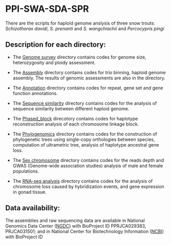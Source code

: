 # PPI-SWA-SDA-SPR

There are the scripts for haploid genome anslysis of three snow trouts: *Schizothorax davidi*, *S. prenanti* and *S. wangchiachii* and *Percocypris pingi*  

## Description for each directory:
- The [Genome survey](https://github.com/struggling1573/PPI-SWA-SDA-SPR/tree/main/Genome%20survey) directory contains codes for genome size, heterozygosity and ploidy assessment.

- The [Assembly](https://github.com/struggling1573/PPI-SWA-SDA-SPR/tree/main/Assembly) directory contains codes for trio binning, haploid genome assembly. The results of genomic assessments are also in the directory.

- The [Annotation](https://github.com/struggling1573/PPI-SWA-SDA-SPR/tree/main/Annotation) directory contains codes for repeat, gene set and gene function annotations.

- The [Sequence similarity](https://github.com/struggling1573/PPI-SWA-SDA-SPR/tree/main/Sequence%20similarity) directory contains codes for the analysis of sequence similarity between different haploid genome.

- The [Phased_block](https://github.com/struggling1573/PPI-SWA-SDA-SPR/tree/main/Phased_block) direcotory contains codes for haplotype reconstruction analysis of each chromosome linkage block.

- The [Phylogenomics](https://github.com/struggling1573/PPI-SWA-SDA-SPR/tree/main/Phylogenomics) directory contains codes for the construction of phylogenetic trees using single-copy orthologies between species, computation of ultrametric tree, analysis of haplotype ancestral gene loss.

- The [Sex chromosome](https://github.com/struggling1573/PPI-SWA-SDA-SPR/tree/main/Sex%20chromosome) directory contains codes for the reads depth and GWAS (Genome-wide association studies) analysis of male and female populations.

- The [RNA-seq analysis](https://github.com/struggling1573/PPI-SWA-SDA-SPR/tree/main/RNA-seq%20analysis) directory contains codes for the analysis of chromosome loss caused by hybridization events, and gene expression in gonad tissue.


## Data availability:

The assemblies and raw sequencing data are available in National Genomics Data Center ([NGDC](https://ngdc.cncb.ac.cn)) with BioProject ID PPRJCA029383, PRJCA031501; and in National Center for Biotechnology Information ([NCBI](https://www.ncbi.nlm.nih.gov/))  with BioProject ID
